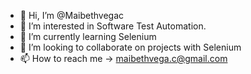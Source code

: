- 👋 Hi, I’m @Maibethvegac
- 👀 I’m interested in Software Test Automation.
- 🌱 I’m currently learning Selenium
- 💞️ I’m looking to collaborate on projects with Selenium
- 📫 How to reach me -> maibethvega.c@gmail.com

<!---
Maibethvegac/Maibethvegac is a ✨ special ✨ repository because its `README.md` (this file) appears on your GitHub profile.
You can click the Preview link to take a look at your changes.
--->
